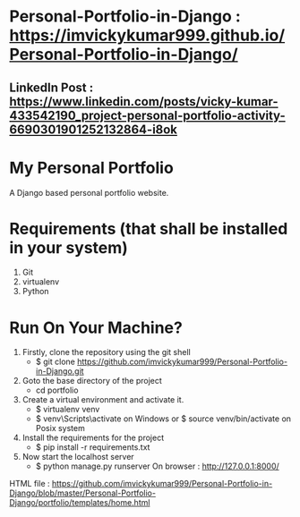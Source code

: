 # Personal-Portfolio-in-Django : https://imvickykumar999.github.io/Personal-Portfolio-in-Django/

LinkedIn Post : https://www.linkedin.com/posts/vicky-kumar-433542190_project-personal-portfolio-activity-6690301901252132864-i8ok
--------------

# My Personal Portfolio
  A Django based personal portfolio website.

# Requirements (that shall be installed in your system)
  1. Git
  2. virtualenv
  3. Python

# Run On Your Machine?
  1. Firstly, clone the repository using the git shell 
      - $ git clone https://github.com/imvickykumar999/Personal-Portfolio-in-Django.git
  2. Goto the base directory of the project 
     - cd portfolio 
  3. Create a virtual environment and activate it. 
      - $ virtualenv venv 
      - $ venv\Scripts\activate on Windows or $ source venv/bin/activate on Posix system 
  4. Install the requirements for the project 
      - $ pip install -r requirements.txt 
  5. Now start the localhost server
      - $ python manage.py runserver 
	  On browser : http://127.0.0.1:8000/

HTML file : https://github.com/imvickykumar999/Personal-Portfolio-in-Django/blob/master/Personal-Portfolio-Django/portfolio/templates/home.html
